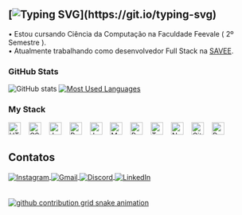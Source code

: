 
 
## [![Typing SVG](https://readme-typing-svg.demolab.com?font=Fira+Code&pause=1000&color=38C2FF&random=false&width=500&lines=Ol%C3%A1%2C+meu+nome+%C3%A9+Wendel+Gustavo+Fillmann!)](https://git.io/typing-svg)
•  Estou cursando Ciência da Computação na Faculdade Feevale ( 2º Semestre ).
</br> 
•  Atualmente trabalhando como desenvolvedor Full Stack na [SAVEE](https://savee.it).
</br>

<h3>GitHub Stats</h3>

![GitHub stats](https://github-readme-stats-git-masterrstaa-rickstaa.vercel.app/api?username=WendelGustavo&hide_title=true&show_icons=true&include_all_commits=true&count_private=true&line_height=25&hide=issues&bg_color=000&title_color=38C2FFFF&text_color=FFF&border_radius=3&border_color=38C2FFFF&icon_color=FF00F6&theme=jolly)
[![Most Used Languages](https://github-readme-stats-git-masterrstaa-rickstaa.vercel.app/api/top-langs/?username=WendelGustavo&line_height=10&card_width=290&hide_title=false&layout=compact&count_private=true&langs_count=4&show_icons=true&title_color=38C2FFFF&hide=html,css&bg_color=000&text_color=FFF&border_radius=3&border_color=38C2FFFF&count_private=true&theme=jolly)](https://github.com/WendelGustavo/github-readme-stats)
<br>   


<h3 align="left">My Stack</h3>

<div align="left">
  <img src="https://cdn.jsdelivr.net/gh/devicons/devicon/icons/html5/html5-original.svg" height="25" alt="HTML5 logo"  />
  <img width="8" />
  <img src="https://cdn.jsdelivr.net/gh/devicons/devicon/icons/css3/css3-original.svg" height="25" alt="CSS3 logo"  />
  <img width="8" />
  <img src="https://cdn.jsdelivr.net/gh/devicons/devicon/icons/javascript/javascript-plain.svg" height="25" alt="JavaScript logo"  />
  <img width="8" />
  <img src="https://cdn.jsdelivr.net/gh/devicons/devicon/icons/react/react-original.svg" height="25" alt="React logo"  />
  <img width="8" />
  <img src="https://cdn.jsdelivr.net/gh/devicons/devicon/icons/java/java-original.svg" height="25" alt="Java logo"  />
  <img width="8" />
  <img src="https://cdn.jsdelivr.net/gh/devicons/devicon/icons/mysql/mysql-original.svg" height="25" alt="MySQL logo"  />
  <img width="8" />
  <img src="https://cdn.jsdelivr.net/gh/devicons/devicon/icons/postgresql/postgresql-original.svg" height="25" alt="PostgreSQL logo"  />
  <img width="8" />
  <img src="https://cdn.jsdelivr.net/gh/devicons/devicon/icons/typescript/typescript-original.svg" height="25" alt="TypeScript logo" />
  <img width="8" />
  <img src="https://cdn.jsdelivr.net/gh/devicons/devicon/icons/nodejs/nodejs-original.svg" height="25" alt="Node.js logo" />
  <img width="8" />
  <img src="https://cdn.jsdelivr.net/gh/devicons/devicon/icons/github/github-original.svg" height="25" alt="GitHub logo" />
  <img width="8" />
  <img src="https://cdn.jsdelivr.net/gh/devicons/devicon/icons/python/python-original.svg" height="25" alt="Python logo" />
</div>

   
## Contatos  
<div style="display: inline_block"> 
  <a href="https://www.instagram.com/wendel_gustaa/"target="_blank">
  <img align="center" alt="Instagram" src="https://img.shields.io/badge/Instagram-E4405F?style=for-the-badge&logo=instagram&logoColor=white" />
  </a> 
  <a href="mailto:wendelgfillmann@gmail.com?subject=Hello!" target="_blank">
  <img align="center" alt="Gmail" src="https://img.shields.io/badge/Gmail-D14836?style=for-the-badge&logo=gmail&logoColor=white" />
  </a>
  <a href="https://discord.com/users/1451" target="_blank">
  <img align="center" alt="Discord" src="https://img.shields.io/badge/Discord-7289DA?style=for-the-badge&logo=discord&logoColor=white" />
  </a>
  <a href="https://www.linkedin.com/in/wendeldev" target="_blank">
  <img align="center" alt="LinkedIn" src="https://img.shields.io/badge/LinkedIn-0077B5?style=for-the-badge&logo=linkedin&logoColor=white" />
</div>
<br/>
<br/>

<picture>
  <source media="(prefers-color-scheme: dark)" srcset="https://raw.githubusercontent.com/WendelGustavo/WendelGustavo/output/github-contribution-grid-snake-dark.svg">
  <source media="(prefers-color-scheme: light)" srcset="https://raw.githubusercontent.com/WendelGustavo/WendelGustavo/output/github-contribution-grid-snake.svg">
  <img alt="github contribution grid snake animation" src="https://raw.githubusercontent.com/WendelGustavo/WendelGustavo/output/github-contribution-grid-snake.svg">
</picture>
<br><br>


